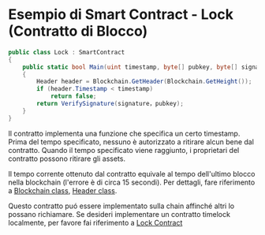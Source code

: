 # Esempio di Smart Contract - Lock (Contratto di Blocco)

```c#
public class Lock : SmartContract
{
    public static bool Main(uint timestamp, byte[] pubkey, byte[] signature)
    {
        Header header = Blockchain.GetHeader(Blockchain.GetHeight());
        if (header.Timestamp < timestamp)
            return false;
        return VerifySignature(signature，pubkey);
    }
}
```

Il contratto implementa una funzione che specifica un certo timestamp. Prima del tempo specificato, nessuno è autorizzato a ritirare alcun bene dal contratto. Quando il tempo specificato viene raggiunto, i proprietari del contratto possono ritirare gli assets.

Il tempo corrente ottenuto dal contratto equivale al tempo dell'ultimo blocco nella blockchain (l'errore è di circa 15 secondi). Per dettagli, fare riferimento a [Blockchain class](../fw/dotnet/neo/Blockchain.md), [Header class](../fw/dotnet/neo/Header.md).

Questo contratto puó essere implementato sulla chain affinché altri lo possano richiamare. Se desideri implementare un contratto timelock localmente, per favore fai riferimento a [Lock Contract](Lock2.md)

